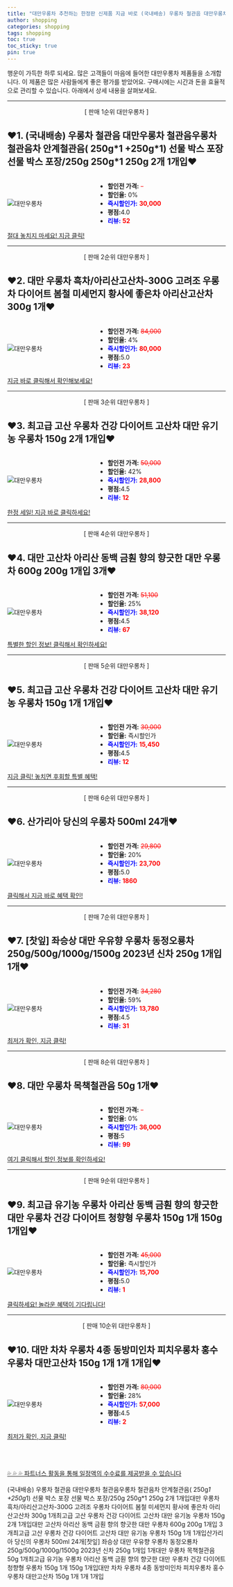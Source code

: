 ```yaml
---
title: "대만우롱차 추천하는 한정판 신제품 지금 바로 (국내배송) 우롱차 철관음 대만우롱차 철관음우롱차"
author: shopping
categories: shopping
tags: shopping
toc: true
toc_sticky: true
pin: true
---
```

행운이 가득한 하루 되세요. 많은 고객들이 마음에 들어한 대만우롱차 제품들을 소개합니다. 이 제품은 많은 사람들에게 좋은 평가를 받았어요. 구매시에는 시간과 돈을 효율적으로 관리할 수 있습니다. 아래에서 상세 내용을 살펴보세요.

---
<p class="toplist" style="margin: 0 auto; display: block; width: fit-content;">[ 판매 1순위 대만우롱차 ]</p>

<h2><strong>❤️1. (국내배송) 우롱차 철관음 대만우롱차 철관음우롱차 철관음차 안계철관음( 250g*1 +250g*1) 선물 박스 포장 선물 박스 포장/250g 250g*1 250g 2개 1개입❤️</strong></h2>

<div style="display: flex; align-items: center;">
    <div style="flex: 0.4;">
        <img src="https://thumbnail6.coupangcdn.com/thumbnails/remote/230x230ex/image/vendor_inventory/b1cc/6a97d22a6c2fc11db7004925b8103910b864a45d4c09558b65211e21887e.jpeg" alt="대만우롱차" style="max-width: 100%;">
    </div>
    <div style="flex: 0.6; margin-left: 10px;">
        <ul>
            <li><strong>할인전 가격:</strong> <del style="color: red;">-</del></li>
            <li><strong>할인율:</strong> 0%</li>
            <li><span style='color:blue'><strong>즉시할인가:</strong></span> <span style='color:red'><strong>30,000</strong></span></li>
            <li><strong>평점:</strong>4.0</li>
            <li><span style='color:blue'><strong>리뷰:</strong></span> <span style='color:red'><strong>52</strong></span></li>
        </ul>
    </div>
</div>
<div class="center">
    <a href="https://selin100587.github.io?lptag=AF9450613&subid=githubio&pageKey=7181067665&traceid=V0-153&itemId=18111367573&vendorItemId=88877493577" class="myButton">
        절대 놓치지 마세요! 지금 클릭!
    </a>
</div>


---
<p class="toplist" style="margin: 0 auto; display: block; width: fit-content;">[ 판매 2순위 대만우롱차 ]</p>

<h2><strong>❤️2. 대만 우롱차 흑차/아리산고산차-300G 고려조 우롱차 다이어트 봄철 미세먼지 황사에 좋은차 아리산고산차 300g 1개❤️</strong></h2>

<div style="display: flex; align-items: center;">
    <div style="flex: 0.4;">
        <img src="https://thumbnail10.coupangcdn.com/thumbnails/remote/230x230ex/image/vendor_inventory/66a9/fea45586dfc508a3a4d6f8fa2a24f40dd6576d83e9b8e142a6b3bb4f00bf.jpg" alt="대만우롱차" style="max-width: 100%;">
    </div>
    <div style="flex: 0.6; margin-left: 10px;">
        <ul>
            <li><strong>할인전 가격:</strong> <del style="color: red;">84,000</del></li>
            <li><strong>할인율:</strong> 4%</li>
            <li><span style='color:blue'><strong>즉시할인가:</strong></span> <span style='color:red'><strong>80,000</strong></span></li>
            <li><strong>평점:</strong>5.0</li>
            <li><span style='color:blue'><strong>리뷰:</strong></span> <span style='color:red'><strong>23</strong></span></li>
        </ul>
    </div>
</div>
<div class="center">
    <a href="https://selin100587.github.io?lptag=AF9450613&subid=githubio&pageKey=4643566199&traceid=V0-153&itemId=5779858319&vendorItemId=73078387464" class="myButton">
        지금 바로 클릭해서 확인해보세요!
    </a>
</div>


---
<p class="toplist" style="margin: 0 auto; display: block; width: fit-content;">[ 판매 3순위 대만우롱차 ]</p>

<h2><strong>❤️3. 최고급 고산 우롱차 건강 다이어트 고산차 대만 유기농 우롱차 150g 2개 1개입❤️</strong></h2>

<div style="display: flex; align-items: center;">
    <div style="flex: 0.4;">
        <img src="https://thumbnail8.coupangcdn.com/thumbnails/remote/230x230ex/image/vendor_inventory/906e/7475ad8fc8553e0f6a8af8b1e2ec3797f3d998c3c72a567e2d3e0ab1d7f1.jpeg" alt="대만우롱차" style="max-width: 100%;">
    </div>
    <div style="flex: 0.6; margin-left: 10px;">
        <ul>
            <li><strong>할인전 가격:</strong> <del style="color: red;">50,000</del></li>
            <li><strong>할인율:</strong> 42%</li>
            <li><span style='color:blue'><strong>즉시할인가:</strong></span> <span style='color:red'><strong>28,800</strong></span></li>
            <li><strong>평점:</strong>4.5</li>
            <li><span style='color:blue'><strong>리뷰:</strong></span> <span style='color:red'><strong>12</strong></span></li>
        </ul>
    </div>
</div>
<div class="center">
    <a href="https://selin100587.github.io?lptag=AF9450613&subid=githubio&pageKey=7954400714&traceid=V0-153&itemId=21967887454&vendorItemId=89015587699" class="myButton">
        한정 세일! 지금 바로 클릭하세요!
    </a>
</div>


---
<p class="toplist" style="margin: 0 auto; display: block; width: fit-content;">[ 판매 4순위 대만우롱차 ]</p>

<h2><strong>❤️4. 대만 고산차 아리산 동백 금훤 향의 향긋한 대만 우롱차 600g 200g 1개입 3개❤️</strong></h2>

<div style="display: flex; align-items: center;">
    <div style="flex: 0.4;">
        <img src="https://thumbnail8.coupangcdn.com/thumbnails/remote/230x230ex/image/vendor_inventory/53ed/fe271981424844c2fccd9318e7b3e8b789b96bde880fc48c1b3a3724684f.jpg" alt="대만우롱차" style="max-width: 100%;">
    </div>
    <div style="flex: 0.6; margin-left: 10px;">
        <ul>
            <li><strong>할인전 가격:</strong> <del style="color: red;">51,100</del></li>
            <li><strong>할인율:</strong> 25%</li>
            <li><span style='color:blue'><strong>즉시할인가:</strong></span> <span style='color:red'><strong>38,120</strong></span></li>
            <li><strong>평점:</strong>4.5</li>
            <li><span style='color:blue'><strong>리뷰:</strong></span> <span style='color:red'><strong>67</strong></span></li>
        </ul>
    </div>
</div>
<div class="center">
    <a href="https://selin100587.github.io?lptag=AF9450613&subid=githubio&pageKey=6386325042&traceid=V0-153&itemId=13592109173&vendorItemId=82042029226" class="myButton">
        특별한 할인 정보! 클릭해서 확인하세요!
    </a>
</div>


---
<p class="toplist" style="margin: 0 auto; display: block; width: fit-content;">[ 판매 5순위 대만우롱차 ]</p>

<h2><strong>❤️5. 최고급 고산 우롱차 건강 다이어트 고산차 대만 유기농 우롱차 150g 1개 1개입❤️</strong></h2>

<div style="display: flex; align-items: center;">
    <div style="flex: 0.4;">
        <img src="https://thumbnail8.coupangcdn.com/thumbnails/remote/230x230ex/image/vendor_inventory/906e/7475ad8fc8553e0f6a8af8b1e2ec3797f3d998c3c72a567e2d3e0ab1d7f1.jpeg" alt="대만우롱차" style="max-width: 100%;">
    </div>
    <div style="flex: 0.6; margin-left: 10px;">
        <ul>
            <li><strong>할인전 가격:</strong> <del style="color: red;">30,000</del></li>
            <li><strong>할인율:</strong> 즉시할인가</li>
            <li><span style='color:blue'><strong>즉시할인가:</strong></span> <span style='color:red'><strong>15,450</strong></span></li>
            <li><strong>평점:</strong>4.5</li>
            <li><span style='color:blue'><strong>리뷰:</strong></span> <span style='color:red'><strong>12</strong></span></li>
        </ul>
    </div>
</div>
<div class="center">
    <a href="https://selin100587.github.io?lptag=AF9450613&subid=githubio&pageKey=7954400714&traceid=V0-153&itemId=21967887451&vendorItemId=89015587661" class="myButton">
        지금 클릭! 놓치면 후회할 특별 혜택!
    </a>
</div>


---
<p class="toplist" style="margin: 0 auto; display: block; width: fit-content;">[ 판매 6순위 대만우롱차 ]</p>

<h2><strong>❤️6. 산가리아 당신의 우롱차 500ml 24개❤️</strong></h2>

<div style="display: flex; align-items: center;">
    <div style="flex: 0.4;">
        <img src="https://thumbnail7.coupangcdn.com/thumbnails/remote/230x230ex/image/vendor_inventory/428b/38ccc6c7bc8327637e94caf2bb5eae7d39d1d7af1f7948e05e6e0c0121d7.jpg" alt="대만우롱차" style="max-width: 100%;">
    </div>
    <div style="flex: 0.6; margin-left: 10px;">
        <ul>
            <li><strong>할인전 가격:</strong> <del style="color: red;">29,800</del></li>
            <li><strong>할인율:</strong> 20%</li>
            <li><span style='color:blue'><strong>즉시할인가:</strong></span> <span style='color:red'><strong>23,700</strong></span></li>
            <li><strong>평점:</strong>5.0</li>
            <li><span style='color:blue'><strong>리뷰:</strong></span> <span style='color:red'><strong>1860</strong></span></li>
        </ul>
    </div>
</div>
<div class="center">
    <a href="https://selin100587.github.io?lptag=AF9450613&subid=githubio&pageKey=6763010311&traceid=V0-153&itemId=17033524449&vendorItemId=90435158398" class="myButton">
        클릭해서 지금 바로 혜택 확인!
    </a>
</div>


---
<p class="toplist" style="margin: 0 auto; display: block; width: fit-content;">[ 판매 7순위 대만우롱차 ]</p>

<h2><strong>❤️7. [찻잎] 좌승상 대만 우유향 우롱차 동정오룡차 250g/500g/1000g/1500g 2023년 신차 250g 1개입 1개❤️</strong></h2>

<div style="display: flex; align-items: center;">
    <div style="flex: 0.4;">
        <img src="https://thumbnail8.coupangcdn.com/thumbnails/remote/230x230ex/image/vendor_inventory/7a2e/36d8a45b92d1b406ed7f1b3675fc7327b7e4384fb912780fb3155f95b274.jpg" alt="대만우롱차" style="max-width: 100%;">
    </div>
    <div style="flex: 0.6; margin-left: 10px;">
        <ul>
            <li><strong>할인전 가격:</strong> <del style="color: red;">34,280</del></li>
            <li><strong>할인율:</strong> 59%</li>
            <li><span style='color:blue'><strong>즉시할인가:</strong></span> <span style='color:red'><strong>13,780</strong></span></li>
            <li><strong>평점:</strong>4.5</li>
            <li><span style='color:blue'><strong>리뷰:</strong></span> <span style='color:red'><strong>31</strong></span></li>
        </ul>
    </div>
</div>
<div class="center">
    <a href="https://selin100587.github.io?lptag=AF9450613&subid=githubio&pageKey=6335651642&traceid=V0-153&itemId=13267552826&vendorItemId=82163700359" class="myButton">
        최저가 확인, 지금 클릭!
    </a>
</div>


---
<p class="toplist" style="margin: 0 auto; display: block; width: fit-content;">[ 판매 8순위 대만우롱차 ]</p>

<h2><strong>❤️8. 대만 우롱차 목책철관음 50g 1개❤️</strong></h2>

<div style="display: flex; align-items: center;">
    <div style="flex: 0.4;">
        <img src="https://thumbnail9.coupangcdn.com/thumbnails/remote/230x230ex/image/vendor_inventory/f93c/fb4b77f82211bdbeb1319a8ddb1729be28a249d66814047c73ae84c13e75.jpg" alt="대만우롱차" style="max-width: 100%;">
    </div>
    <div style="flex: 0.6; margin-left: 10px;">
        <ul>
            <li><strong>할인전 가격:</strong> <del style="color: red;">-</del></li>
            <li><strong>할인율:</strong> 0%</li>
            <li><span style='color:blue'><strong>즉시할인가:</strong></span> <span style='color:red'><strong>36,000</strong></span></li>
            <li><strong>평점:</strong>5</li>
            <li><span style='color:blue'><strong>리뷰:</strong></span> <span style='color:red'><strong>99</strong></span></li>
        </ul>
    </div>
</div>
<div class="center">
    <a href="https://selin100587.github.io?lptag=AF9450613&subid=githubio&pageKey=8202539104&traceid=V0-153&itemId=23518017227&vendorItemId=90544391751" class="myButton">
        여기 클릭해서 할인 정보를 확인하세요!
    </a>
</div>


---
<p class="toplist" style="margin: 0 auto; display: block; width: fit-content;">[ 판매 9순위 대만우롱차 ]</p>

<h2><strong>❤️9. 최고급 유기농 우롱차 아리산 동백 금훤 향의 향긋한 대만 우롱차 건강 다이어트 청향형 우롱차 150g 1개 150g 1개입❤️</strong></h2>

<div style="display: flex; align-items: center;">
    <div style="flex: 0.4;">
        <img src="https://thumbnail9.coupangcdn.com/thumbnails/remote/230x230ex/image/vendor_inventory/9fce/0933a51f721de6434fa336044e1ad990b3c00ed21ff78c2aa1a6ae6284f8.jpeg" alt="대만우롱차" style="max-width: 100%;">
    </div>
    <div style="flex: 0.6; margin-left: 10px;">
        <ul>
            <li><strong>할인전 가격:</strong> <del style="color: red;">45,000</del></li>
            <li><strong>할인율:</strong> 즉시할인가</li>
            <li><span style='color:blue'><strong>즉시할인가:</strong></span> <span style='color:red'><strong>15,700</strong></span></li>
            <li><strong>평점:</strong>5.0</li>
            <li><span style='color:blue'><strong>리뷰:</strong></span> <span style='color:red'><strong>1</strong></span></li>
        </ul>
    </div>
</div>
<div class="center">
    <a href="https://selin100587.github.io?lptag=AF9450613&subid=githubio&pageKey=8022037538&traceid=V0-153&itemId=22416894098&vendorItemId=89461674395" class="myButton">
        클릭하세요! 놀라운 혜택이 기다립니다!
    </a>
</div>


---
<p class="toplist" style="margin: 0 auto; display: block; width: fit-content;">[ 판매 10순위 대만우롱차 ]</p>

<h2><strong>❤️10. 대만 차차 우롱차 4종 동방미인차 피치우롱차 홍수우롱차 대만고산차 150g 1개 1개 1개입❤️</strong></h2>

<div style="display: flex; align-items: center;">
    <div style="flex: 0.4;">
        <img src="https://thumbnail7.coupangcdn.com/thumbnails/remote/230x230ex/image/vendor_inventory/0b06/18a3374f20c8725e3b10edf9c5158e365235d301095f97d8e85622da804a.jpg" alt="대만우롱차" style="max-width: 100%;">
    </div>
    <div style="flex: 0.6; margin-left: 10px;">
        <ul>
            <li><strong>할인전 가격:</strong> <del style="color: red;">80,000</del></li>
            <li><strong>할인율:</strong> 28%</li>
            <li><span style='color:blue'><strong>즉시할인가:</strong></span> <span style='color:red'><strong>57,000</strong></span></li>
            <li><strong>평점:</strong>4.5</li>
            <li><span style='color:blue'><strong>리뷰:</strong></span> <span style='color:red'><strong>2</strong></span></li>
        </ul>
    </div>
</div>
<div class="center">
    <a href="https://selin100587.github.io?lptag=AF9450613&subid=githubio&pageKey=6952637690&traceid=V0-153&itemId=16897939822&vendorItemId=84076127321" class="myButton">
        최저가 확인, 지금 클릭!
    </a>
</div>

<br><br><br>[💦 💦 💦 파트너스 활동을 통해 일정액의 수수료를 제공받을 수 있습니다](https://link.coupang.com/a/bcpT2c)<br><br>(국내배송) 우롱차 철관음 대만우롱차 철관음우롱차 철관음차 안계철관음( 250g*1 +250g*1) 선물 박스 포장 선물 박스 포장/250g 250g*1 250g 2개 1개입대만 우롱차 흑차/아리산고산차-300G 고려조 우롱차 다이어트 봄철 미세먼지 황사에 좋은차 아리산고산차 300g 1개최고급 고산 우롱차 건강 다이어트 고산차 대만 유기농 우롱차 150g 2개 1개입대만 고산차 아리산 동백 금훤 향의 향긋한 대만 우롱차 600g 200g 1개입 3개최고급 고산 우롱차 건강 다이어트 고산차 대만 유기농 우롱차 150g 1개 1개입산가리아 당신의 우롱차 500ml 24개[찻잎] 좌승상 대만 우유향 우롱차 동정오룡차 250g/500g/1000g/1500g 2023년 신차 250g 1개입 1개대만 우롱차 목책철관음 50g 1개최고급 유기농 우롱차 아리산 동백 금훤 향의 향긋한 대만 우롱차 건강 다이어트 청향형 우롱차 150g 1개 150g 1개입대만 차차 우롱차 4종 동방미인차 피치우롱차 홍수우롱차 대만고산차 150g 1개 1개 1개입